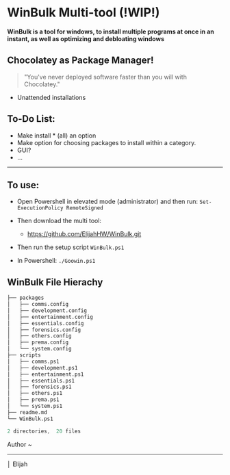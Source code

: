# WinBulk Multi-tool (!WIP!)

**WinBulk is a tool for windows, to install multiple programs at once in an instant, as well as optimizing and debloating windows**


## Chocolatey as Package Manager!

> "You've never deployed software faster than you will with Chocolatey." 

- Unattended installations

## To-Do List:

- Make install * (all) an option
- Make option for choosing packages to install within a category.
- GUI?
- ...
****
## To use:
- Open Powershell in elevated mode (administrator) and then run:
`Set-ExecutionPolicy RemoteSigned` 

- Then download the multi tool: 
  - https://github.com/ElijahHW/WinBulk.git
- Then run the setup script `WinBulk.ps1`
- In Powershell: `./Goowin.ps1`

## WinBulk File Hierachy

```s
├── packages
│   ├── comms.config
│   ├── development.config
│   ├── entertainment.config
│   ├── essentials.config
│   ├── forensics.config
│   ├── others.config
│   ├── prema.config
│   └── system.config
├── scripts
│   ├── comms.ps1
│   ├── development.ps1
│   ├── entertainment.ps1
│   ├── essentials.ps1
│   ├── forensics.ps1
│   ├── others.ps1
│   ├── prema.ps1
│   └── system.ps1       
├── readme.md
└── WinBulk.ps1

2 directories,  20 files   
```

Author ~
****

│ Elijah